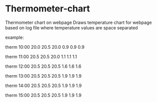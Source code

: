 # Thermometer-chart
Thermometer chart on webpage
Draws temperature chart for webpage based on log file where temperature values are space separated

example:

therm 10:00 20.0 20.5 20.0 0.9 0.9 0.9

therm 11:00 20.5 20.5 20.0 1.1 1.1 1.1

therm 12:00 20.5 20.5 20.5 1.6 1.6 1.6

therm 13:00 20.5 20.5 20.5 1.9 1.9 1.9 

therm 14:00 20.5 20.5 20.5 1.9 1.9 1.9 

therm 15:00 20.5 20.5 20.5 1.9 1.9 1.9 

